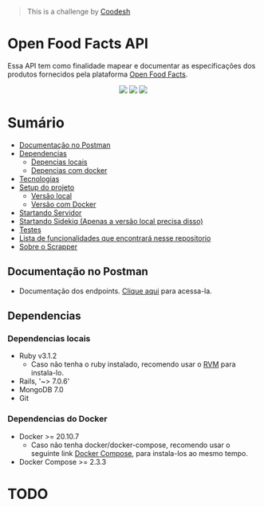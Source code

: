 
>  This is a challenge by [Coodesh](https://coodesh.com/)

# Open Food Facts API

Essa API tem como finalidade mapear e documentar as especificações dos produtos fornecidos pela plataforma [Open Food Facts](https://world.openfoodfacts.org/).

<div align='center' id="technologies">
  <img src="https://img.shields.io/static/v1?label=Framework&message=Ruby-on-rails&color=7159c1&style=for-the-badge&logo=Ruby"/>
  <img src="https://img.shields.io/static/v1?label=Database&message=MongoDB&color=7159c1&style=for-the-badge&logo=MongoDB"/>
  <img src="https://img.shields.io/static/v1?label=Development&message=Docker&color=7159c1&style=for-the-badge&logo=Docker"/>
</div>

Sumário
=================
* [Documentação no Postman]()
* [Dependencias](#dependencies)
    * [Depencias locais](#local-dependencies)
    * [Depencias com docker](#docker-dependencies)
* [Tecnologias](#technologies)
* [Setup do projeto]()
    * [Versão local]()
    * [Versão com Docker]()
* [Startando Servidor]()
* [Startando Sidekiq (Apenas a versão local precisa disso)]()
* [Testes]()
* [Lista de funcionalidades que encontrará nesse repositorio]()
* [Sobre o Scrapper]()

<h2 align="left">Documentação no Postman</h2>

 - Documentação dos endpoints. <a href="https://documenter.getpostman.com/view/17627865/UUxwCUMk">Clique aqui</a> para acessa-la.

<h2 id="dependencies" align="left">Dependencias</h2>

<h3 id="local-dependencies" align="left">Dependencias locais</h3>

 - Ruby v3.1.2
     - Caso não tenha o ruby instalado, recomendo usar o [RVM](https://rvm.io/) para instala-lo.
 - Rails, '~> 7.0.6'
 - MongoDB 7.0
 - Git

<h3 id="docker-dependencies" align="left">Dependencias do Docker</h3>

 - Docker >= 20.10.7
     - Caso não tenha docker/docker-compose, recomendo usar o seguinte link [Docker Compose](https://phoenixnap.com/kb/install-docker-compose-on-ubuntu-20-04), para instala-los ao mesmo tempo.
 - Docker Compose >= 2.3.3

# TODO